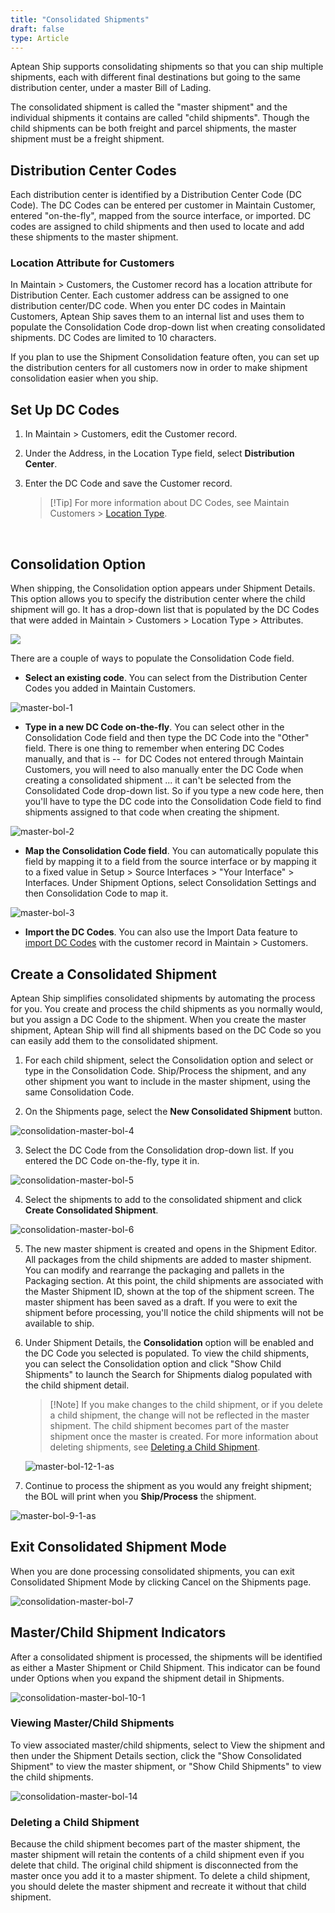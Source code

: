 ```yaml
---
title: "Consolidated Shipments"
draft: false
type: Article
---
```


Aptean Ship supports consolidating shipments so that you can ship multiple shipments, each with different final destinations but going to the same distribution center, under a master Bill of Lading.

The consolidated shipment is called the "master shipment" and the individual shipments it contains are called "child shipments". Though the child shipments can be both freight and parcel shipments, the master shipment must be a freight shipment.
## Distribution Center Codes


Each distribution center is identified by a Distribution Center Code (DC Code). The DC Codes can be entered per customer in Maintain Customer, entered "on-the-fly", mapped from the source interface, or imported. DC codes are assigned to child shipments and then used to locate and add these shipments to the master shipment.
### Location Attribute for Customers


In Maintain > Customers, the Customer record has a location attribute for Distribution Center. Each customer address can be assigned to one distribution center/DC code. When you enter DC codes in Maintain Customers, Aptean Ship saves them to an internal list and uses them to populate the Consolidation Code drop-down list when creating consolidated shipments. DC Codes are limited to 10 characters.

If you plan to use the Shipment Consolidation feature often, you can set up the distribution centers for all customers now in order to make shipment consolidation easier when you ship.
## Set Up DC Codes


1. In Maintain > Customers, edit the Customer record.
2. Under the Address, in the Location Type field, select **Distribution Center**.
3. Enter the DC Code and save the Customer record.


    >[!Tip] For more information about DC Codes, see Maintain Customers > [Location Type](customer-information.md#location-type-and-attributes).

 
## Consolidation Option


When shipping, the Consolidation option appears under Shipment Details. This option allows you to specify the distribution center where the child shipment will go. It has a drop-down list that is populated by the DC Codes that were added in Maintain > Customers > Location Type > Attributes.

![](assets/images/maintain-customers-9.png)

There are a couple of ways to populate the Consolidation Code field.
* **Select an existing code**.
You can select from the Distribution Center Codes you added in Maintain Customers.

![master-bol-1](assets/images/consolidation-master-bol-1.png)

* **Type in a new DC Code on-the-fly**.
You can select other in the Consolidation Code field and then type the DC Code into the "Other" field. There is one thing to remember when entering DC Codes manually, and that is --  for DC Codes not entered through Maintain Customers, you will need to also manually enter the DC Code when creating a consolidated shipment ... it can't be selected from the Consolidated Code drop-down list. So if you type a new code here, then you'll have to type the DC code into the Consolidation Code field to find shipments assigned to that code when creating the shipment.

![master-bol-2](assets/images/consolidation-master-bol-2.png)

* **Map the Consolidation Code field**.
You can automatically populate this field by mapping it to a field from the source interface or by mapping it to a fixed value in Setup > Source Interfaces > "Your Interface" > Interfaces. Under Shipment Options, select Consolidation Settings and then Consolidation Code to map it.

![master-bol-3](assets/images/consolidation-master-bol-3.png)

* **Import the DC Codes**.
You can also use the Import Data feature to [import DC Codes](import-dc-codes.md) with the customer record in Maintain > Customers.


## Create a Consolidated Shipment


Aptean Ship simplifies consolidated shipments by automating the process for you. You create and process the child shipments as you normally would, but you assign a DC Code to the shipment. When you create the master shipment, Aptean Ship will find all shipments based on the DC Code so you can easily add them to the consolidated shipment.

1. For each child shipment, select the Consolidation option and select or type in the Consolidation Code. Ship/Process the shipment, and any other shipment you want to include in the master shipment, using the same Consolidation Code.

2. On the Shipments page, select the **New Consolidated Shipment** button.

![consolidation-master-bol-4](assets/images/consolidation-master-bol-4.png)

3. Select the DC Code from the Consolidation drop-down list. If you entered the DC Code on-the-fly, type it in.

![consolidation-master-bol-5](assets/images/consolidation-master-bol-5.png)

4. Select the shipments to add to the consolidated shipment and click **Create Consolidated Shipment**.

![consolidation-master-bol-6](assets/images/consolidation-master-bol-6.png)

5. The new master shipment is created and opens in the Shipment Editor. All packages from the child shipments are added to master shipment. You can modify and rearrange the packaging and pallets in the Packaging section. At this point, the child shipments are associated with the Master Shipment ID, shown at the top of the shipment screen. The master shipment has been saved as a draft. If you were to exit the shipment before processing, you'll notice the child shipments will not be available to ship.

6. Under Shipment Details, the **Consolidation** option will be enabled and the DC Code you selected is populated. To view the child shipments, you can select the Consolidation option and click "Show Child Shipments" to launch the Search for Shipments dialog populated with the child shipment detail.

    >[!Note] If you make changes to the child shipment, or if you delete a child shipment, the change will not be reflected in the master shipment. The child shipment becomes part of the master shipment once the master is created. For more information about deleting shipments, see [Deleting a Child Shipment](consolidated-shipments.md#deleting-a-child-shipment).
    
    ![master-bol-12-1-as](assets/images/consolidation-master-bol-12-1-as.png)

7. Continue to process the shipment as you would any freight shipment; the BOL will print when you **Ship/Process** the shipment.

![master-bol-9-1-as](assets/images/consolidation-master-bol-9-1-as.png)


## Exit Consolidated Shipment Mode


When you are done processing consolidated shipments, you can exit Consolidated Shipment Mode by clicking Cancel on the Shipments page.

![consolidation-master-bol-7](assets/images/consolidation-master-bol-7.png)

## Master/Child Shipment Indicators


After a consolidated shipment is processed, the shipments will be identified as either a Master Shipment or Child Shipment. This indicator can be found under Options when you expand the shipment detail in Shipments.

![consolidation-master-bol-10-1](assets/images/consolidation-master-bol-10-1.png)

### Viewing Master/Child Shipments


To view associated master/child shipments, select to View the shipment and then under the Shipment Details section, click the "Show Consolidated Shipment" to view the master shipment, or "Show Child Shipments" to view the child shipments.

![consolidation-master-bol-14](assets/images/consolidation-master-bol-14.png)

### Deleting a Child Shipment


Because the child shipment becomes part of the master shipment, the master shipment will retain the contents of a child shipment even if you delete that child. The original child shipment is disconnected from the master once you add it to a master shipment. To delete a child shipment, you should delete the master shipment and recreate it without that child shipment.

